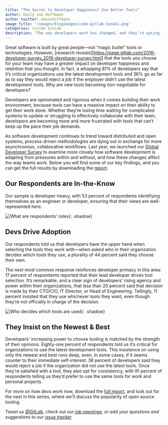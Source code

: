 ```yaml
---
title: "The Secret to Developer Happiness? Use Better Tools"
author: Emily von Hoffmann
author_twitter: emvonhoffmann
image_title: '/images/blogimages/code-gitlab-tanuki.png'
categories: inside GitLab
description: "The way developers work has changed, and they’re opting to leave behind outdated tools."
---
```


Great software is built by great people—not “magic bullet” tools or technologies. However, [research reveals][https://page.gitlab.com/2016-developer-survey_2016-developer-survey.html] that the tools you choose for your team may have a greater impact on developer happiness and retention that you thought. In fact, a whopping 81% of developers say that it’s critical organizations use the latest development tools and 36% go as far as to say they would reject a job if the employer didn’t use the latest development tools. Why are new tools becoming non-negotiable for developers?

<!-- more -->

Developers are opinionated and rigorous when it comes building their work environment,  because tools can have a massive impact on their ability to get their work done. Whether they’re losing time waiting for complicated systems to update or struggling to effectively collaborate with their team, developers are becoming more and more frustrated with tools that can’t keep up the pace their job demands. 

As software development continues to trend toward distributed and open systems, process-driven methodologies are dying out in exchange for more asynchronous, collaborative workflows. Last year, we launched our [Global Developer Survey](https://page.gitlab.com/2016-developer-survey_2016-developer-survey.html) to examine more closely how software development is adapting from pressures within and without, and how these changes affect the way teams work. Below you will find some of our key findings, and you can get the full results by downloading the [report](https://page.gitlab.com/2016-developer-survey_2016-developer-survey.html). 

## Our Respondents are In-the-Know

Our sample is developer-heavy, with 53 percent of respondents identifying themselves as an engineer or developer, ensuring that their views are well-represented here. 

![What are respondents' roles](/images/blogimages/role-within-org-graph.png){: .shadow}<br>

## Devs Drive Adoption

Our respondents told us that developers have the upper hand when selecting the tools they work with—when asked who in their organization decides which tools they use, a plurality of 44 percent said they choose their own. 

The next most common response reinforces developer primacy in this area: 17 percent of respondents reported that their lead developer drives tool selection. It’s remarkable, and a clear sign of developers’ rising agency and power within their organizations, that less than 20 percent said that decision is made by their CTO/CIO, IT Director, or Head of Engineering. Tellingly, 11 percent insisted that they use whichever tools they want, even though they’re not officially in charge of the decision.  

![Who decides which tools are used](/images/blogimages/who-in-org-decides-tools-graph.png){: .shadow}<br>

## They Insist on the Newest & Best

Developers’ increasing power to choose tooling is matched by the strength of their opinions. Eighty-one percent of respondents told us it’s critical for organizations to use the latest development tools. This insistence on using only the newest and best runs deep, even, in some cases, if it seems counter to their immediate self-interest: 36 percent of developers said they would reject a job if the organization did not use the latest tools. Once they’re satisfied with a tool, they also opt for consistency, with 91 percent of respondents telling us they’d prefer to use the same tools for work and personal projects.  

For more on how devs work now, download the [full report](https://page.gitlab.com/2016-developer-survey_2016-developer-survey.html), and look out for the next in this series, where we’ll discuss the popularity of open source tooling.

*Tweet us [@GitLab](https://twitter.com/gitlab), check out our [job openings](https://about.gitlab.com/jobs/), or add your questions and suggestions to our [issue tracker](https://gitlab.com/gitlab-org/gitlab-ce/issues)* 




